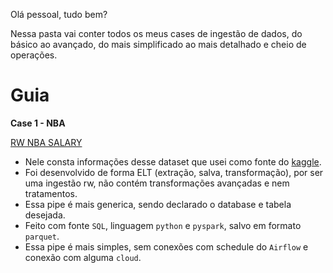 Olá pessoal, tudo bem?

Nessa pasta vai conter todos os meus cases de ingestão de dados, do básico ao avançado, do mais simplificado ao mais detalhado e cheio de operações.

# Guia
**Case 1 - NBA**

[RW NBA SALARY](https://github.com/victorhugodostos/dados/blob/main/cases/ingestao_de_dados/rw/rw_nba_salary.py)
- Nele consta informações desse dataset que usei como fonte do [kaggle](https://www.kaggle.com/datasets/rikdifos/nba-salary-and-statistics-201617).
- Foi desenvolvido de forma ELT (extração, salva, transformação), por ser uma ingestão rw, não contém transformações avançadas e nem tratamentos.
- Essa pipe é mais generica, sendo declarado o database e tabela desejada.
- Feito com fonte `SQL`, linguagem `python` e `pyspark`, salvo em formato `parquet`.
- Essa pipe é mais simples, sem conexões com schedule do `Airflow` e conexão com alguma `cloud`.
